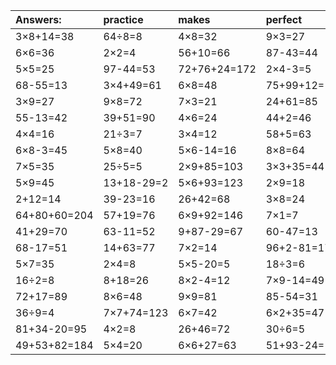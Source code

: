 | Answers: | practice | makes | perfect | ! |
| :--- | :--- | :--- | :--- | :--- |
| 3×8+14=38 | 64÷8=8 | 4×8=32 | 9×3=27 | 56+38-83=11 | 
| 6×6=36 | 2×2=4 | 56+10=66 | 87-43=44 | 8×9=72 | 
| 5×5=25 | 97-44=53 | 72+76+24=172 | 2×4-3=5 | 10+89+26=125 | 
| 68-55=13 | 3×4+49=61 | 6×8=48 | 75+99+12=186 | 33+13+85=131 | 
| 3×9=27 | 9×8=72 | 7×3=21 | 24+61=85 | 57+27=84 | 
| 55-13=42 | 39+51=90 | 4×6=24 | 44+2=46 | 9×5=45 | 
| 4×4=16 | 21÷3=7 | 3×4=12 | 58+5=63 | 74-62=12 | 
| 6×8-3=45 | 5×8=40 | 5×6-14=16 | 8×8=64 | 7×4=28 | 
| 7×5=35 | 25÷5=5 | 2×9+85=103 | 3×3+35=44 | 94-33=61 | 
| 5×9=45 | 13+18-29=2 | 5×6+93=123 | 2×9=18 | 17+68=85 | 
| 2+12=14 | 39-23=16 | 26+42=68 | 3×8=24 | 4×9=36 | 
| 64+80+60=204 | 57+19=76 | 6×9+92=146 | 7×1=7 | 4×7-14=14 | 
| 41+29=70 | 63-11=52 | 9+87-29=67 | 60-47=13 | 4×9+64=100 | 
| 68-17=51 | 14+63=77 | 7×2=14 | 96+2-81=17 | 25+52-34=43 | 
| 5×7=35 | 2×4=8 | 5×5-20=5 | 18÷3=6 | 93+83-70=106 | 
| 16÷2=8 | 8+18=26 | 8×2-4=12 | 7×9-14=49 | 2×8=16 | 
| 72+17=89 | 8×6=48 | 9×9=81 | 85-54=31 | 8×3=24 | 
| 36÷9=4 | 7×7+74=123 | 6×7=42 | 6×2+35=47 | 8×4=32 | 
| 81+34-20=95 | 4×2=8 | 26+46=72 | 30÷6=5 | 99-33=66 | 
| 49+53+82=184 | 5×4=20 | 6×6+27=63 | 51+93-24=120 | 8+39=47 | 
